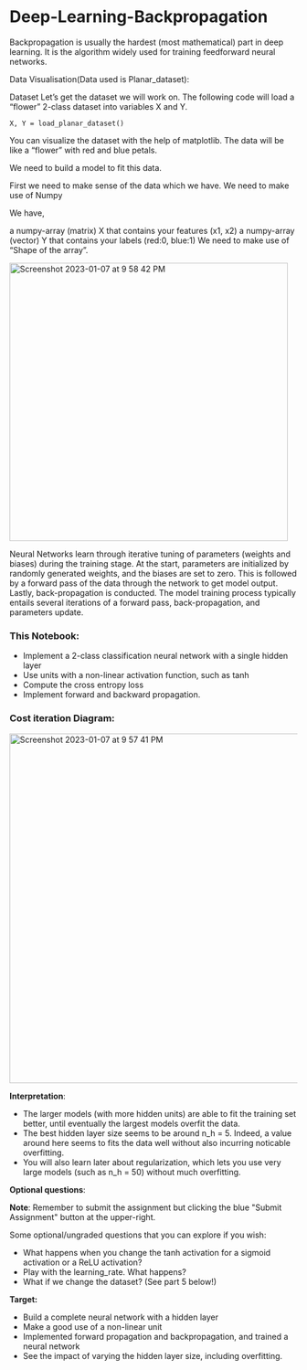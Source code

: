 # Deep-Learning-Backpropagation

Backpropagation is usually the hardest (most mathematical) part in deep learning. It is the algorithm widely used for training feedforward neural networks. 

Data Visualisation(Data used is Planar_dataset):

Dataset
Let’s get the dataset we will work on. The following code will load a “flower” 2-class dataset into variables X and Y.

```
X, Y = load_planar_dataset()
```
You can visualize the dataset with the help of matplotlib. The data will be like a “flower” with red and blue petals.

We need to build a model to fit this data.

First we need to make sense of the data which we have. We need to make use of Numpy

We have,

a numpy-array (matrix) X that contains your features (x1, x2)
a numpy-array (vector) Y that contains your labels (red:0, blue:1)
We need to make use of “Shape of the array”.



<img width="487" alt="Screenshot 2023-01-07 at 9 58 42 PM" src="https://user-images.githubusercontent.com/118846871/211160852-fdddf920-ced6-42a4-af43-3c7409ecf17d.png">

Neural Networks learn through iterative tuning of parameters (weights and biases) during the training stage. At the start, parameters are initialized by randomly generated weights, and the biases are set to zero.
This is followed by a forward pass of the data through the network to get model output. Lastly, back-propagation is conducted. 
The model training process typically entails several iterations of a forward pass, back-propagation, and parameters update.

### This Notebook:

 - Implement a 2-class classification neural network with a single hidden layer
 - Use units with a non-linear activation function, such as tanh 
 - Compute the cross entropy loss 
 - Implement forward and backward propagation.
 
### Cost iteration Diagram:

<img width="612" alt="Screenshot 2023-01-07 at 9 57 41 PM" src="https://user-images.githubusercontent.com/118846871/211161318-5480b653-f58e-478e-ba5d-0202bb65bf1d.png">

 
 **Interpretation**:
 - The larger models (with more hidden units) are able to fit the training set better, until eventually the largest models overfit the data. 
 - The best hidden layer size seems to be around n_h = 5. Indeed, a value around here seems to  fits the data well without also incurring noticable overfitting.
 - You will also learn later about regularization, which lets you use very large models (such as n_h = 50) without much overfitting. 

**Optional questions**:
 
 **Note**: Remember to submit the assignment but clicking the blue "Submit Assignment" button at the upper-right. 
 
 Some optional/ungraded questions that you can explore if you wish: 
 - What happens when you change the tanh activation for a sigmoid activation or a ReLU activation?
 - Play with the learning_rate. What happens?
 - What if we change the dataset? (See part 5 below!)


 **Target:**
 - Build a complete neural network with a hidden layer
 - Make a good use of a non-linear unit
 - Implemented forward propagation and backpropagation, and trained a neural network
 - See the impact of varying the hidden layer size, including overfitting.



 
 
